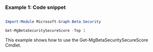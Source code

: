 ### Example 1: Code snippet

```powershell

Import-Module Microsoft.Graph.Beta.Security

Get-MgBetaSecuritySecureScore -Top 1 

```
This example shows how to use the Get-MgBetaSecuritySecureScore Cmdlet.

